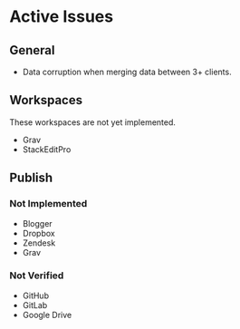 # Active Issues

## General
* Data corruption when merging data between 3+ clients.

## Workspaces
These workspaces are not yet implemented.
* Grav
* StackEditPro

## Publish
### Not Implemented
* Blogger
* Dropbox
* Zendesk
* Grav
### Not Verified
* GitHub
* GitLab
* Google Drive
<!--stackedit_data:
eyJoaXN0b3J5IjpbODkzNTUwMTY4LC02MzY3OTUzMzMsLTYzNj
Y3ODIyOSw1NDc1MTgyMzEsLTQwMzQxNTkxM119
-->